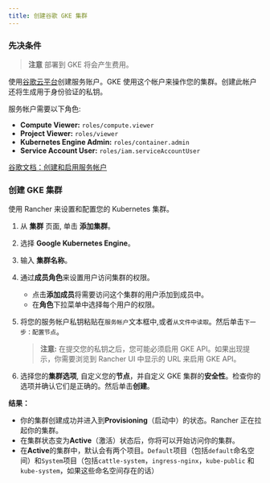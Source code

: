 ```yaml
---
title: 创建谷歌 GKE 集群
---
```


### 先决条件

> **注意**
> 部署到 GKE 将会产生费用。

使用[谷歌云平台](https://console.cloud.google.com/projectselector/iam-admin/serviceaccounts)创建服务账户。GKE 使用这个帐户来操作您的集群。创建此帐户还将生成用于身份验证的私钥。

服务帐户需要以下角色:

- **Compute Viewer:** `roles/compute.viewer`
- **Project Viewer:** `roles/viewer`
- **Kubernetes Engine Admin:** `roles/container.admin`
- **Service Account User:** `roles/iam.serviceAccountUser`

[谷歌文档：创建和启用服务帐户](https://cloud.google.com/compute/docs/access/create-enable-service-accounts-for-instances)

### 创建 GKE 集群

使用 Rancher 来设置和配置您的 Kubernetes 集群。

1. 从 **集群** 页面, 单击 **添加集群**。

2. 选择 **Google Kubernetes Engine**。

3. 输入 **集群名称**。

4. 通过**成员角色**来设置用户访问集群的权限。

   - 点击**添加成员**将需要访问这个集群的用户添加到成员中。
   - 在**角色**下拉菜单中选择每个用户的权限。

5. 将您的服务帐户私钥粘贴在`服务帐户`文本框中,或者`从文件中读取`。然后单击`下一步：配置节点`。

   > **注意:** 在提交您的私钥之后，您可能必须启用 GKE API。如果出现提示，你需要浏览到 Rancher UI 中显示的 URL 来启用 GKE API。

6. 选择您的**集群选项**, 自定义您的**节点**，并自定义 GKE 集群的**安全性**。检查你的选项并确认它们是正确的。然后单击**创建**。

**结果：**

- 你的集群创建成功并进入到**Provisioning**（启动中）的状态。Rancher 正在拉起你的集群。
- 在集群状态变为**Active**（激活）状态后，你将可以开始访问你的集群。
- 在**Active**的集群中，默认会有两个项目。`Default`项目（包括`default`命名空间）和`System`项目（包括`cattle-system`，`ingress-nginx`，`kube-public` 和 `kube-system`，如果这些命名空间存在的话）
